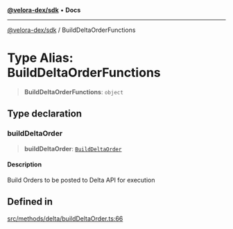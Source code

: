 [**@velora-dex/sdk**](../README.md) • **Docs**

***

[@velora-dex/sdk](../globals.md) / BuildDeltaOrderFunctions

# Type Alias: BuildDeltaOrderFunctions

> **BuildDeltaOrderFunctions**: `object`

## Type declaration

### buildDeltaOrder

> **buildDeltaOrder**: [`BuildDeltaOrder`](../-internal-/type-aliases/BuildDeltaOrder.md)

#### Description

Build Orders to be posted to Delta API for execution

## Defined in

[src/methods/delta/buildDeltaOrder.ts:66](https://github.com/paraswap/paraswap-sdk/blob/master/src/methods/delta/buildDeltaOrder.ts#L66)
